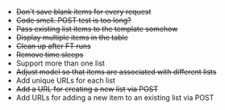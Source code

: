 * ~~Don't save blank items for every request~~
* ~~Code smell. POST test is too long?~~
* ~~Pass existing list items to the template somehow~~
* ~~Display multiple items in the table~~
* ~~Clean up after FT runs~~
* ~~Remove time.sleeps~~
* Support more than one list
* ~~Adjust model so that items are associated with different lists~~
* Add unique URLs for each list
* ~~Add a URL for creating a new list via POST~~
* Add URLs for adding a new item to an existing list via POST


